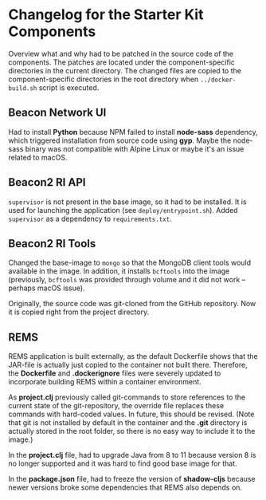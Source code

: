 Changelog for the Starter Kit Components
========================================

Overview what and why had to be patched in the source code of the components.
The patches are located under the component-specific directories in the current
directory. The changed files are copied to the component-specific directories in
the root directory when `../docker-build.sh` script is executed.


Beacon Network UI
-----------------

Had to install **Python** because NPM failed to install **node-sass**
dependency, which triggered installation from source code using **gyp**.
Maybe the node-sass binary was not compatible with Alpine Linux or maybe it's
an issue related to macOS.


Beacon2 RI API
--------------

`supervisor` is not present in the base image, so it had to be installed.
It is used for launching the application (see `deploy/entrypoint.sh`).
Added `supervisor` as a dependency to `requirements.txt`.


Beacon2 RI Tools
----------------

Changed the base-image to `mongo` so that the MongoDB client tools would
available in the image. In addition, it installs `bcftools` into the image
(previously, `bcftools` was provided through volume and it did not work –
perhaps macOS issue).

Originally, the source code was git-cloned from the GitHub repository. Now it is
copied right from the project directory.


REMS
----

REMS application is built externally, as the default Dockerfile shows that the
JAR-file is actually just copied to the container not built there. Therefore,
the **Dockerfile** and **.dockerignore** files were severely updated to
incorporate building REMS within a container environment.

As **project.clj** previously called git-commands to store references to the
current state of the git-repository, the override file replaces these commands
with hard-coded values. In future, this should be revised. (Note that git is not
installed by default in the container and the **.git** directory is actually
stored in the root folder, so there is no easy way to include it to the image.)

In the **project.clj** file, had to upgrade Java from 8 to 11 because version 8
is no longer supported and it was hard to find good base image for that.

In the **package.json** file, had to freeze the version of **shadow-cljs**
because newer versions broke some dependencies that REMS also depends on.
